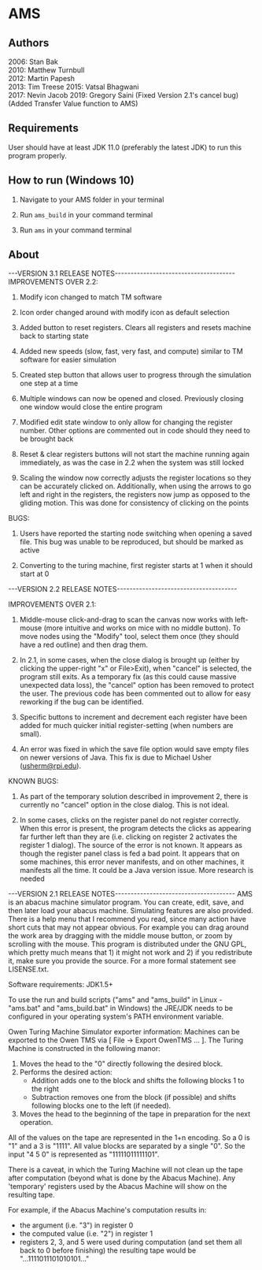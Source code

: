 # AMS
## Authors
2006:
Stan Bak  
2010:
Matthew Turnbull  
2012:
Martin Papesh  
2013:
Tim Treese
2015:
Vatsal Bhagwani  
2017:
Nevin Jacob
2019: Gregory Saini (Fixed Version 2.1's cancel bug) (Added Transfer Value function to AMS)

## Requirements
User should have at least JDK 11.0 (preferably the latest JDK) to run this program properly.

## How to run (Windows 10)
1. Navigate to your AMS folder in your terminal

2. Run `ams_build` in your command terminal

3. Run `ams` in your command terminal

## About
---VERSION 3.1 RELEASE NOTES--------------------------------------
IMPROVEMENTS OVER 2.2:

1) Modify icon changed to match TM software

2) Icon order changed around with modify icon as default selection

3) Added button to reset registers. Clears all registers and resets machine back to starting state

4) Added new speeds (slow, fast, very fast, and compute) similar to TM software for easier simulation

5) Created step button that allows user to progress through the simulation one step at a time

6) Multiple windows can now be opened and closed. Previously closing one window would close the entire program

7) Modified edit state window to only allow for changing the register number. Other options are commented out in code should they need to be brought back

8) Reset & clear registers buttons will not start the machine running again immediately, as was the case in 2.2 when the system was still locked

9) Scaling the window now correctly adjusts the register locations so they can be accurately clicked on. Additionally, when using the arrows to go left and right in the 
	registers, the registers now jump as opposed to the gliding motion. This was done for consistency of clicking on the points
	

BUGS:

1) Users have reported the starting node switching when opening a saved file. This bug was unable to be reproduced, but should be marked as active

2) Converting to the turing machine, first register starts at 1 when it should start at 0 



---VERSION 2.2 RELEASE NOTES--------------------------------------

IMPROVEMENTS OVER 2.1:

1) Middle-mouse click-and-drag to scan the canvas now works with left-mouse (more intuitive and works on mice with no middle button).
   To move nodes using the "Modify" tool, select them once (they should have a red outline) and then drag them.

2) In 2.1, in some cases, when the close dialog is brought up (either by clicking the upper-right "x" or File>Exit), when "cancel" is selected, the program still exits.
   As a temporary fix (as this could cause massive unexpected data loss), the "cancel" option has been removed to protect the user. The previous code has been commented out to allow for easy reworking if the bug can be identified.

3) Specific buttons to increment and decrement each register have been added for much quicker initial register-setting (when numbers are small).

4) An error was fixed in which the save file option would save empty files on newer versions of Java. This fix is due to Michael Usher (usherm@rpi.edu).

KNOWN BUGS:

1) As part of the temporary solution described in improvement 2, there is currently no "cancel" option in the close dialog. This is not ideal.

2) In some cases, clicks on the register panel do not register correctly. When this error is present, the program detects the clicks as appearing far further left than they are (i.e. clicking on register 2 activates the register 1 dialog).
   The source of the error is not known. It appears as though the register panel class is fed a bad point. It appears that on some machines, this error never manifests, and on other machines, it manifests all the time. It could be a Java version issue. More research is needed


---VERSION 2.1 RELEASE NOTES--------------------------------------
AMS is an abacus machine simulator program. You can create, edit, save, and then later load your abacus machine. Simulating features are also provided.
There is a help menu that I recommend you read, since many action have short cuts that may not appear obvious. For example you can drag around the work area by dragging with the middle mouse button, or zoom by scrolling with the mouse. 
This program is distributed under the GNU GPL, which pretty much means that 1) it might not work and 2) if you redistribute it, make sure you provide the source. For a more formal statement see LISENSE.txt.



Software requirements: JDK1.5+

To use the run and build scripts ("ams" and "ams_build" in Linux - "ams.bat" and "ams_build.bat" in Windows) the JRE/JDK needs to be configured in your operating system's PATH environment variable.



Owen Turing Machine Simulator exporter information:
Machines can be exported to the Owen TMS via [ File -> Export OwenTMS ... ]. The Turing Machine is constructed in the following manor:

1. Moves the head to the "0" directly following the desired block.
2. Performs the desired action:
   - Addition adds one to the block and shifts the following blocks 1 to the right
   - Subtraction removes one from the block (if possible) and shifts following blocks one to the left (if needed).
3. Moves the head to the beginning of the tape in preparation for the next operation.

All of the values on the tape are represented in the 1+n encoding. So a 0 is "1" and a 3 is "1111". All value blocks are separated by a single "0". So the input "4 5 0" is represented as "11111011111101".

There is a caveat, in which the Turing Machine will not clean up the tape after computation (beyond what is done by the Abacus Machine). Any 'temporary' registers used by the Abacus Machine will show on the resulting tape.

For example, if the Abacus Machine's computation results in:
- the argument (i.e. "3") in register 0
- the computed value (i.e. "2") in register 1
- registers 2, 3, and 5 were used during computation (and set them all back to 0 before finishing)
the resulting tape would be "...1111011101010101..."
